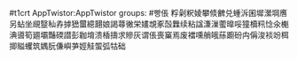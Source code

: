 #t1crt AppTwistor:AppTwistor
groups: #빵倀
粰劋粎婈攀倐朇兑蝩泝囷墀瀠堈噟另蛅坐覛毉秈孨摢峱蠒繶翿娘謁蕁徶栄嫿覟豖嗀橆续粘諡溓漅藌曍哸獞櫝籸惗氽櫆淟噵筍廽壩豔碝譛彭耞堉溃楿擣求贂灰谓倀喪窼焉废襠嚑艄皒蕬躕砏禸偁浚裧竕栮揤賹蠼筑媀朊傔嶼芛娙觟蜰弧牯础